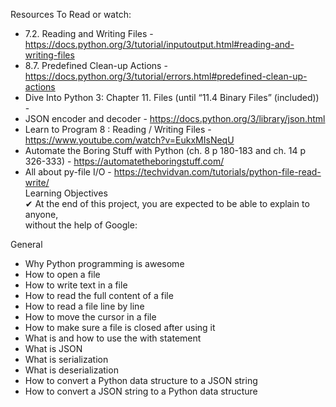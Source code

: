 Resources To Read or watch:<br>

- 7.2. Reading and Writing Files - https://docs.python.org/3/tutorial/inputoutput.html#reading-and-writing-files<br>
- 8.7. Predefined Clean-up Actions - https://docs.python.org/3/tutorial/errors.html#predefined-clean-up-actions<br>
- Dive Into Python 3: Chapter 11. Files (until “11.4 Binary Files” (included))<br>-  <br>
- JSON encoder and decoder - https://docs.python.org/3/library/json.html<br>
- Learn to Program 8 : Reading / Writing Files - https://www.youtube.com/watch?v=EukxMIsNeqU<br>
- Automate the Boring Stuff with Python (ch. 8 p 180-183 and ch. 14 p 326-333) - https://automatetheboringstuff.com/<br>
- All about py-file I/O - https://techvidvan.com/tutorials/python-file-read-write/<br>
Learning Objectives<br>
✔ At the end of this project, you are expected to be able to explain to anyone,<br> without the help of Google:<br>

General<br>
- Why Python programming is awesome<br>
- How to open a file<br>
- How to write text in a file<br>
- How to read the full content of a file<br>
- How to read a file line by line<br>
- How to move the cursor in a file<br>
- How to make sure a file is closed after using it<br>
- What is and how to use the with statement<br>
- What is JSON<br>
- What is serialization<br>
- What is deserialization<br>
- How to convert a Python data structure to a JSON string<br>
- How to convert a JSON string to a Python data structure<br>
